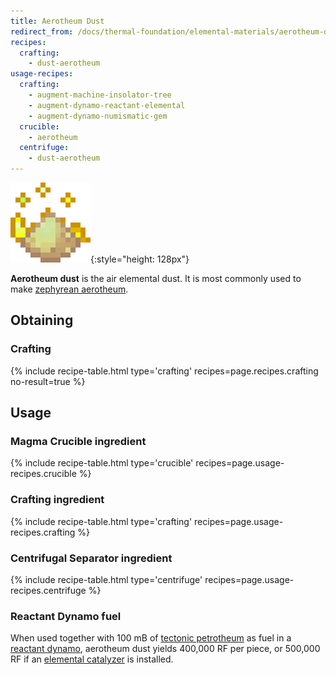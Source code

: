 ```yaml
---
title: Aerotheum Dust
redirect_from: /docs/thermal-foundation/elemental-materials/aerotheum-dust/
recipes:
  crafting:
    - dust-aerotheum
usage-recipes:
  crafting:
    - augment-machine-insolator-tree
    - augment-dynamo-reactant-elemental
    - augment-dynamo-numismatic-gem
  crucible:
    - aerotheum
  centrifuge:
    - dust-aerotheum
---
```


![Aerotheum dust](/assets/images/thermal-foundation/dust-aerotheum.gif){:style="height: 128px"}


**Aerotheum dust** is the air elemental dust. It is most commonly used to make
[zephyrean
aerotheum](/docs/thermal-foundation/fluids/elemental/zephyrean-aerotheum/).


Obtaining
---------

### Crafting
{% include recipe-table.html type='crafting' recipes=page.recipes.crafting no-result=true %}


Usage
-----

### Magma Crucible ingredient
{% include recipe-table.html type='crucible' recipes=page.usage-recipes.crucible %}

### Crafting ingredient
{% include recipe-table.html type='crafting' recipes=page.usage-recipes.crafting %}

### Centrifugal Separator ingredient
{% include recipe-table.html type='centrifuge' recipes=page.usage-recipes.centrifuge %}

### Reactant Dynamo fuel
When used together with 100 mB of [tectonic
petrotheum](/docs/thermal-foundation/fluids/elemental/tectonic-petrotheum/) as
fuel in a [reactant dynamo](/docs/thermal-expansion/dynamos/reactant-dynamo/),
aerotheum dust yields 400,000 RF per piece, or 500,000 RF if an [elemental
catalyzer](/docs/thermal-expansion/augments/dynamo/elemental-catalyzer/) is
installed.
